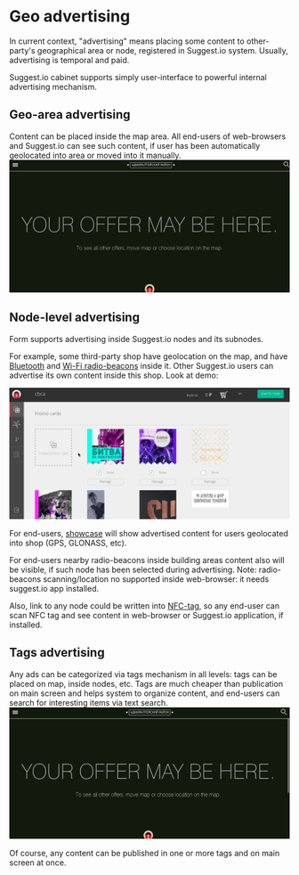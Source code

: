 # Geo advertising
In current context, "advertising" means placing some content to other-party's geographical area or node,
registered in Suggest.io system. Usually, advertising is temporal and paid.

Suggest.io cabinet supports simply user-interface to powerful internal advertising mechanism.


## Geo-area advertising
Content can be placed inside the map area. All end-users of web-browsers and Suggest.io can see such content,
if user has been automatically geolocated into area or moved into it manually.
![LkAdvGeo geo advertising demo](../../images/lk-adv-geo-map-demo.gif)


## Node-level advertising
Form supports advertising inside Suggest.io nodes and its subnodes.

For example, some third-party shop have geolocation on the map, and have [Bluetooth](../bluetooth-beacons.md)
and [Wi-Fi radio-beacons](../wifi.md) inside it.
Other Suggest.io users can advertise its own content inside this shop. Look at demo:

![LkAdvGeo node adverising demo](../../images/lk-adv-geo-node-umdigital-demo.gif)

For end-users, [showcase](../showcase/showcase.md) will show advertised content for users geolocated into shop
(GPS, GLONASS, etc).

For end-users nearby radio-beacons inside building areas content also will be visible, if such node has been selected
during advertising. Note: radio-beacons scanning/location no supported inside web-browser: it needs suggest.io app installed.

Also, link to any node could be written into [NFC-tag](../nfc.md), so any end-user can scan NFC tag and see
content in web-browser or Suggest.io application, if installed.


## Tags advertising
Any ads can be categorized via tags mechanism in all levels: tags can be placed on map, inside nodes, etc.
Tags are much cheaper than publication on main screen and helps system to organize content,
and end-users can search for interesting items via text search.
![LkAdvGeo geo and node tags advertising demo](../../images/lk-adv-geo-tags-demo.gif)

Of course, any content can be published in one or more tags and on main screen at once.
